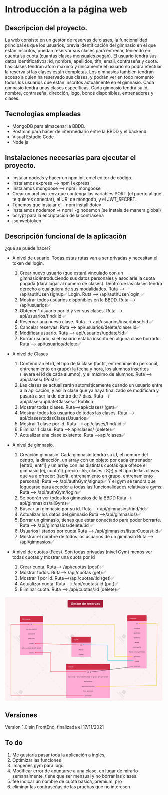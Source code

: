 
# Introducción a la página web
## Descripcion del proyecto.
La web consiste en un gestor de reservas de clases, la funcionalidad principal es que los usuarios, previa identificación del gimnasio en el que están inscritos, puedan reservar sus clases para entrenar, teniendo en cuenta su cuota (cuantas clases mensuales pagan). 
El usuario tendrá sus datos identificativos: id, nombre, apellidos, tlfn, email, contraseña y cuota.
Las clases tendrán aforo máximo y únicamente el usuario no podrá efectuar la reserva si las clases están completas. 
Los gimnasios también tendrán acceso a quien ha reservado sus clases, y podrán ver en todo momento todos los usuarios que están inscritos actualmente en el gimnasio. Cada gimnasio tendrá unas clases específicas. Cada gimnasio tendrá su id, nombre, contraseña, dirección, logo, bonos disponibles, entrenadores y clases.

## Tecnologías empleadas
- MongoDB para almacenar la BBDD.
- Postman para hacer de intermediario entre la BBDD y el backend.
- Visual Estudio Code
- Node js

## Instalaciones necesarias para ejecutar el proyecto.
- Instalar nodeJs y hacer un npm init en el editor de código.
- Instalamos express --> npm i express
- Instalamos mongoose --> npm i mongoose
- Crear un archivo .env que contenga las variables PORT (el puerto al que te quieres conectar), el URI de mongodb, y el JWT_SECRET.
- Tenemos que instalar el - npm install dotev
- Instalamos nodemon -> npm i -g nodemon (se instala de manera global)
- bcrypt para la encriptacion de la contraseña
- jsonwebtoken

## Descripción funcional de la aplicación
¿qué se puede hacer?
-   A nivel de usuario. Todas estas rutas van a ser privadas y necesitan el token del login.
    1.  Crear nuevo usuario (que estará vinculado con un gimnasio)introduciendo sus datos personales y asociarle la cuota pagada (dará lugar al número de clases). Dentro de las clases tendrá derecho a cualquiera de sus modalidades. 
    Ruta --> /api/authUser/signup✅ 
    Login. Ruta --> /api/authUser/login ✅
    2.  Mostrar todos usuarios disponibles en la BBDD.  Ruta --> /api/usuarios✅
    3.  Obtener 1 usuario por id y ver sus clases.  Ruta --> api/usuarios/find/:id ✅
    4.  Reservar una nueva clase. Ruta --> api/usuarios/inscribirse/:id ✅
    5.  Cancelar reservas. Ruta --> api/usuarios/delete/clase/:id✅
    6.  Modificar usuario. Ruta --> api/usuarios/update/:id✅
    7.  Borrar usuario, si el usuario estaba inscrito en alguna clase borrarlo. Ruta --> api/usuarios/delete✅

-   A nivel de Clases
    1.  Contendrán el id, el tipo de la clase (tacfit, entrenamiento personal, entrenamiento en grupo) la fecha y hora, los alumnos inscritos (llevara el id de cada alumno), y el máximo de alumnos.  Ruta --> api/clases/ (Post)✅
    2.  Las clases se actualizarán automáticamente cuando un usuario entre a la aplicación, y así la clase que ya haya finalizado se modificara y pasará a ser la de dentro de 7 días.  Ruta --> api/clases/updateClasses✅ Pública
    3.  Mostrar todas clases.  Ruta-->api/clases/ (get)✅
    4.  Mostrar todos los usuarios de todas las clases.  Ruta --> api/clases/todasClasesUsuarios✅
    5.  Mostrar 1 clase por id.  Ruta --> api/clases/find/:id ✅
    6.  Eliminar 1 clase.  Ruta --> api/clases/ (delete)✅
    7.  Actualizar una clase existente. Ruta -->api/clases✅

-   A nivel de gimnasio.
    1.  Creación gimnasio. Cada gimnasio tendrá su id, el nombre del centro, la dirección, un array con un objeto por cada entrenador [entr0, entr1] y un array con las distintas cuotas que ofrece el gimnasio (ej, cuota1 { precio : 55, clases : 8};) y el tipo de las clases que va a ofrecer: (tacfit, entrenamiento en grupo, entrenamiento personal). 
    Ruta --> /api/authGym/signup✅
    Y el gym se tendra que loguearse para acceder a todas las funcionalidades relativas a gyms:
    Ruta --> /api/authGym/login✅
    2.  Se podrán ver todos los gimnasios de la BBDD 
    Ruta--> api/gimnasios/allGyms✅
    3.  Buscar un gimnasio por su id. 
    Ruta --> api/gimnasios/find/:id✅
    4.  Actualizar los datos del gimnasio
    Ruta -->/api/gimnasios/✅
    5.  Borrar un gimnasio, tienes que estar conectado para poder borrarte. 
    Ruta --> /api/gimnasios/delete/:id ✅
    6.  Usuarios listados por cuota
    Ruta --> /api/gimnasios/listarCuotas/:id✅
    7. Mostrar el nombre de todos los usuarios de un gimnasio
    Ruta --> /api/gimnasios✅ 

- A nivel de cuotas (Fees). Son todas privadas (nivel Gym) menos ver todas cuotas y mostrar una cuota por id
    1. Crear cuota.  Ruta--> /api/cuotas  (post)✅
    2. Mostrar todos.  Ruta--> /api/cuotas   (get)✅
    3. Mostrar 1 por id.   Ruta-->/api/cuotas/:id (get)✅
    4. Actualizar cuota.  Ruta --> /api/cuotas/:id (put)✅ 
    5. Eliminar cuota.  Ruta --> /api/cuotas/:id (delete)✅ 


![ScreenShot](./GestorReservas.png)
 
## Versiones
Version 1.0 sin FrontEnd, finalizada el 17/11/2021

## To do
1. Me gustaría pasar toda la aplicación a inglés,
2. Optimizar las funciones
3. Imagenes gym para logo
4. Modificar error de apuntarse a una clase, en lugar de mirarlo semanalmente, tiene que ser mensual y no borrar las clases.
5. fee indicar un nombre de cuota basica, premium, pro
6. eliminar las contraseñas de las pruebas que no interesen
